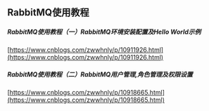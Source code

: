 ##  RabbitMQ使用教程  

##### RabbitMQ使用教程（一）RabbitMQ环境安装配置及Hello World示例  
[https://www.cnblogs.com/zwwhnly/p/10911926.html](https://www.cnblogs.com/zwwhnly/p/10911926.html)  

#####  RabbitMQ使用教程（二）RabbitMQ用户管理,角色管理及权限设置  
[https://www.cnblogs.com/zwwhnly/p/10918665.html](https://www.cnblogs.com/zwwhnly/p/10918665.html)  


